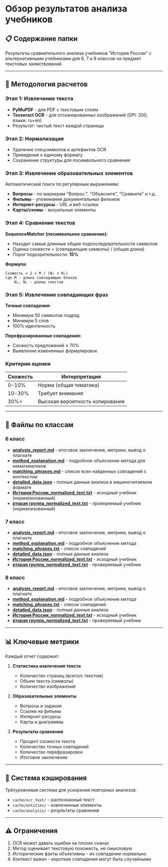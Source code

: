 # Обзор результатов анализа учебников

## 📋 Содержание папки

Результаты сравнительного анализа учебников "История России" с альтернативными учебниками для 6, 7 и 8 классов на предмет текстовых заимствований.

---

## 🔬 Методология расчетов

### Этап 1: Извлечение текста
- **PyMuPDF** - для PDF с текстовым слоем
- **Tesseract OCR** - для отсканированных изображений (DPI: 200, языки: ru+en)
- Результат: чистый текст каждой страницы

### Этап 2: Нормализация
- Удаление спецсимволов и артефактов OCR
- Приведение к единому формату
- Сохранение структуры для посимвольного сравнения

### Этап 3: Извлечение образовательных элементов
Автоматический поиск по регулярным выражениям:
- **Вопросы** - по маркерам "Вопрос:", "Объясните", "Сравните" и т.д.
- **Фильмы** - упоминания документальных фильмов
- **Интернет-ресурсы** - URL и веб-ссылки
- **Карты/схемы** - визуальные элементы

### Этап 4: Сравнение текстов
**SequenceMatcher (посимвольное сравнение):**
- Находит самые длинные общие подпоследовательности символов
- Оценка схожести = (совпадающие символы) / (общая длина)
- Порог подозрительности: **15%**

**Формула:**
```
Схожесть = 2 × M / (N₁ + N₂)
где M - длина совпадающих блоков
    N₁, N₂ - длины текстов
```

### Этап 5: Извлечение совпадающих фраз

**Точные совпадения:**
- Минимум 50 символов подряд
- Минимум 5 слов
- 100% идентичность

**Перефразированные совпадения:**
- Схожесть предложений ≥ 70%
- Выявление измененных формулировок

### Критерии оценки
| Схожесть | Интерпретация |
|----------|---------------|
| 0-10% | Норма (общая тематика) |
| 10-30% | Требует внимания |
| 30%+ | Высокая вероятность копирования |

---

## 📂 Файлы по классам

### 6 класс
- **[analysis_report.md](./6%20класс.%20История%20России_vs_6%20класс%20вторая%20группа_analysis_report.md)** - итоговое заключение, метрики, вывод о плагиате
- **[method_explanation.md](./6%20класс.%20История%20России_vs_6%20класс%20вторая%20группа_method_explanation.md)** - подробное объяснение метода для нематематиков
- **[matching_phrases.md](./6%20класс.%20История%20России_vs_6%20класс%20вторая%20группа_matching_phrases.md)** - список всех найденных совпадений с контекстом
- **[detailed_data.json](./6%20класс.%20История%20России_vs_6%20класс%20вторая%20группа_detailed_data.json)** - полные данные анализа в машиночитаемом формате
- **[История России_normalized_text.txt](./6%20класс.%20История%20России_normalized_text.txt)** - исходный учебник (нормализованный)
- **[вторая группа_normalized_text.txt](./6%20класс%20вторая%20группа_normalized_text.txt)** - проверяемый учебник (нормализованный)

### 7 класс
- **[analysis_report.md](./7%20класс.%20История%20России_vs_7%20класс%20вторая%20группа_analysis_report.md)** - итоговое заключение, метрики, вывод о плагиате
- **[method_explanation.md](./7%20класс.%20История%20России_vs_7%20класс%20вторая%20группа_method_explanation.md)** - подробное объяснение метода
- **[matching_phrases.txt](./7%20класс.%20История%20России_vs_7%20класс%20вторая%20группа_matching_phrases.txt)** - список совпадений
- **[detailed_data.json](./7%20класс.%20История%20России_vs_7%20класс%20вторая%20группа_detailed_data.json)** - полные данные анализа
- **[История России_normalized_text.txt](./7%20класс.%20История%20России_normalized_text.txt)** - исходный учебник
- **[вторая группа_normalized_text.txt](./7%20класс%20вторая%20группа_normalized_text.txt)** - проверяемый учебник

### 8 класс
- **[analysis_report.md](./8%20класс.%20История%20России_vs_8%20класс%20вторая%20группа_analysis_report.md)** - итоговое заключение, метрики, вывод о плагиате
- **[method_explanation.md](./8%20класс.%20История%20России_vs_8%20класс%20вторая%20группа_method_explanation.md)** - подробное объяснение метода
- **[matching_phrases.txt](./8%20класс.%20История%20России_vs_8%20класс%20вторая%20группа_matching_phrases.txt)** - список совпадений
- **[detailed_data.json](./8%20класс.%20История%20России_vs_8%20класс%20вторая%20группа_detailed_data.json)** - полные данные анализа
- **[История России_normalized_text.txt](./8%20класс.%20История%20России_normalized_text.txt)** - исходный учебник
- **[вторая группа_normalized_text.txt](./8%20класс%20вторая%20группа_normalized_text.txt)** - проверяемый учебник

---

## 📊 Ключевые метрики

Каждый отчет содержит:
1. **Статистика извлечения текста**
   - Количество страниц (всего/с текстом)
   - Объем текста (символы)
   - Количество изображений

2. **Образовательные элементы**
   - Вопросы и задания
   - Ссылки на фильмы
   - Интернет-ресурсы
   - Карты и диаграммы

3. **Результаты сравнения**
   - Процент схожести текста
   - Количество точных совпадений
   - Количество перефразировок
   - Итоговое заключение

---

## 🔄 Система кэширования

Трёхуровневая система для ускорения повторных анализов:
- `cache/ocr_text/` - распознанный текст
- `cache/entities/` - извлеченные элементы
- `cache/analysis/` - результаты сравнения

---

## ⚠️ Ограничения

1. OCR может давать ошибки на плохих сканах
2. Метод оценивает текстовую похожесть, не смысловую
3. Исторические факты объективны - их совпадение нормально
4. Контекст важен - короткие совпадения могут быть случайными
